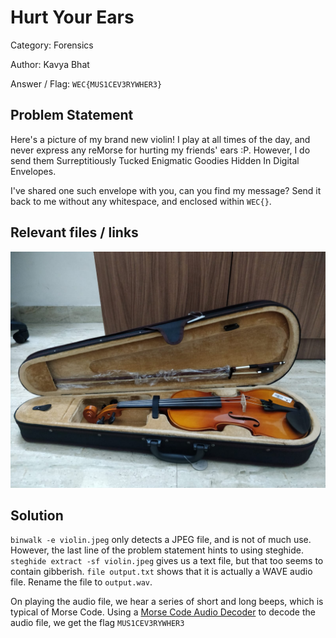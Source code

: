 # Hurt Your Ears

Category: Forensics

Author: Kavya Bhat

Answer / Flag: `WEC{MUS1CEV3RYWHER3}`

## Problem Statement

Here's a picture of my brand new violin! I play at all times of the day, and never express any reMorse for hurting my friends' ears :P. However, I do send them Surreptitiously Tucked Enigmatic Goodies Hidden In Digital Envelopes.

I've shared one such envelope with you, can you find my message? Send it back to me without any whitespace, and enclosed within `WEC{}`.

## Relevant files / links

![violin](./violin.jpeg)

## Solution

`binwalk -e violin.jpeg` only detects a JPEG file, and is not of much use. However, the last line of the problem statement hints to using steghide. `steghide extract -sf violin.jpeg` gives us a text file, but that too seems to contain gibberish. `file output.txt` shows that it is actually a WAVE audio file. Rename the file to `output.wav`. 

On playing the audio file, we hear a series of short and long beeps, which is typical of Morse Code. Using a [Morse Code Audio Decoder](https://morsecode.world/international/decoder/audio-decoder-adaptive.html) to decode the audio file, we get the flag `MUS1CEV3RYWHER3`

